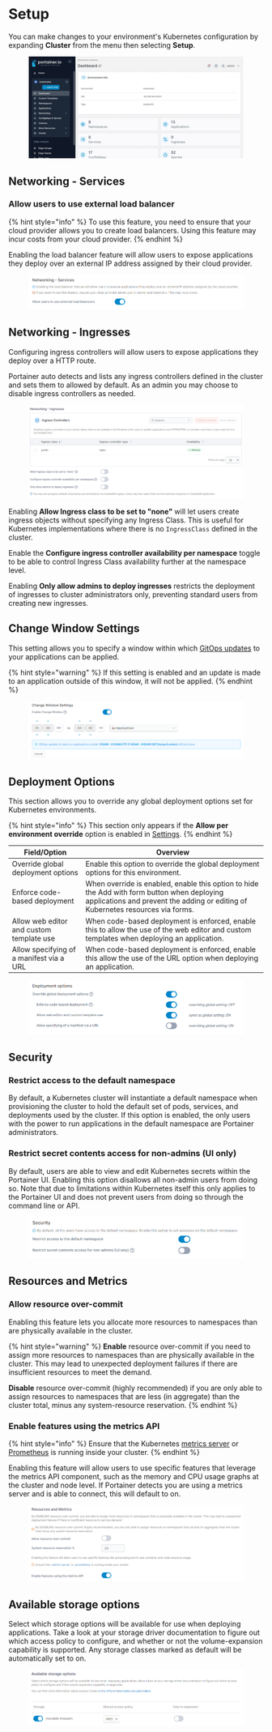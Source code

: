 # Setup

You can make changes to your environment's Kubernetes configuration by expanding **Cluster** from the menu then selecting **Setup**.

<figure><img src="../../../.gitbook/assets/2.20-kubernetes-cluster-setup.gif" alt=""><figcaption></figcaption></figure>

## Networking - Services

### Allow users to use external load balancer

{% hint style="info" %}
To use this feature, you need to ensure that your cloud provider allows you to create load balancers. Using this feature may incur costs from your cloud provider.
{% endhint %}

Enabling the load balancer feature will allow users to expose applications they deploy over an external IP address assigned by their cloud provider.

<figure><img src="../../../.gitbook/assets/2.20-kubernetes-cluster-setup-networking-services.png" alt=""><figcaption></figcaption></figure>

## Networking - Ingresses

Configuring ingress controllers will allow users to expose applications they deploy over a HTTP route.

Portainer auto detects and lists any ingress controllers defined in the cluster and sets them to allowed by default. As an admin you may choose to disable ingress controllers as needed.

<figure><img src="../../../.gitbook/assets/2.19-kubernetes-cluster-setup-ingresses.png" alt=""><figcaption></figcaption></figure>

Enabling **Allow Ingress class to be set to "none"** will let users create ingress objects without specifying any Ingress Class. This is useful for Kubernetes implementations where there is no `IngressClass` defined in the cluster.

Enable the **Configure ingress controller availability per namespace** toggle to be able to control Ingress Class availability further at the namespace level.

Enabling **Only allow admins to deploy ingresses** restricts the deployment of ingresses to cluster administrators only, preventing standard users from creating new ingresses.

## Change Window Settings

This setting allows you to specify a window within which [GitOps updates](../applications/manifest.md#gitops-updates) to your applications can be applied.

{% hint style="warning" %}
If this setting is enabled and an update is made to an application outside of this window, it will not be applied.
{% endhint %}

<figure><img src="../../../.gitbook/assets/2.20-kubernetes-cluster-setup-changewindow.png" alt=""><figcaption></figcaption></figure>

## Deployment Options

This section allows you to override any global deployment options set for Kubernetes environments.

{% hint style="info" %}
This section only appears if the **Allow per environment override** option is enabled in [Settings](../../../administering-portainer/settings/#deployment-options).
{% endhint %}

| Field/Option                             | Overview                                                                                                                                                                       |
| ---------------------------------------- | ------------------------------------------------------------------------------------------------------------------------------------------------------------------------------ |
| Override global deployment options       | Enable this option to override the global deployment options for this environment.                                                                                             |
| Enforce code-based deployment            | When override is enabled, enable this option to hide the Add with form button when deploying applications and prevent the adding or editing of Kubernetes resources via forms. |
| Allow web editor and custom template use | When code-based deployment is enforced, enable this to allow the use of the web editor and custom templates when deploying an application.                                     |
| Allow specifying of a manifest via a URL | When code-based deployment is enforced, enable this allow the use of the URL option when deploying an application.                                                             |

<figure><img src="../../../.gitbook/assets/2.20-kubernetes-cluster-setup-deployment.png" alt=""><figcaption></figcaption></figure>

## Security

### Restrict access to the default namespace

By default, a Kubernetes cluster will instantiate a default namespace when provisioning the cluster to hold the default set of pods, services, and deployments used by the cluster. If this option is enabled, the only users with the power to run applications in the default namespace are Portainer administrators.

### Restrict secret contents access for non-admins (UI only)

By default, users are able to view and edit Kubernetes secrets within the Portainer UI. Enabling this option disallows all non-admin users from doing so. Note that due to limitations within Kubernetes itself this only applies to the Portainer UI and does not prevent users from doing so through the command line or API.

<figure><img src="../../../.gitbook/assets/2.20-kubernetes-cluster-setup-security.png" alt=""><figcaption></figcaption></figure>

## Resources and Metrics

### Allow resource over-commit

Enabling this feature lets you allocate more resources to namespaces than are physically available in the cluster.

{% hint style="warning" %}
**Enable** resource over-commit if you need to assign more resources to namespaces than are physically available in the cluster. This may lead to unexpected deployment failures if there are insufficient resources to meet the demand.

**Disable** resource over-commit (highly recommended) if you are only able to assign resources to namespaces that are less (in aggregate) than the cluster total, minus any system-resource reservation.
{% endhint %}

### Enable features using the metrics API

{% hint style="info" %}
&#x20;Ensure that the Kubernetes [metrics server](https://kubernetes.io/docs/tasks/debug-application-cluster/resource-metrics-pipeline/#metrics-server) or [Prometheus](https://github.com/kubernetes-sigs/prometheus-adapter) is running inside your cluster.
{% endhint %}

Enabling this feature will allow users to use specific features that leverage the metrics API component, such as the memory and CPU usage graphs at the cluster and node level. If Portainer detects you are using a metrics server and is able to connect, this will default to on.

<figure><img src="../../../.gitbook/assets/2.15-k8s-cluster-setup-resources.png" alt=""><figcaption></figcaption></figure>

## Available storage options

Select which storage options will be available for use when deploying applications. Take a look at your storage driver documentation to figure out which access policy to configure, and whether or not the volume-expansion capability is supported. Any storage classes marked as default will be automatically set to on.

<figure><img src="../../../.gitbook/assets/2.15-k8s-cluster-setup-storage.png" alt=""><figcaption></figcaption></figure>
